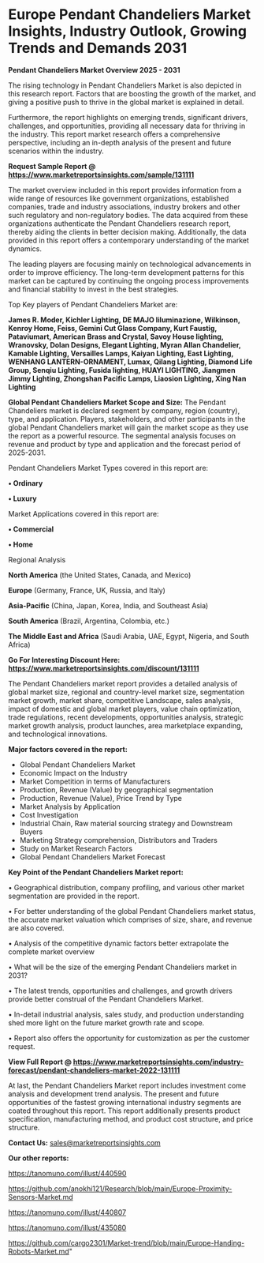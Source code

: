 # Europe Pendant Chandeliers Market Insights, Industry Outlook, Growing Trends and Demands 2031

<Strong> Pendant Chandeliers Market Overview 2025 - 2031</strong>

The rising technology in Pendant Chandeliers Market is also depicted in this research report. Factors that are boosting the growth of the market, and giving a positive push to thrive in the global market is explained in detail.

Furthermore, the report highlights on emerging trends, significant drivers, challenges, and opportunities, providing all necessary data for thriving in the industry. This report market research offers a comprehensive perspective, including an in-depth analysis of the present and future scenarios within the industry.

<strong>Request Sample Report @ <a href=https://www.marketreportsinsights.com/sample/131111>https://www.marketreportsinsights.com/sample/131111</a></strong>

The market overview included in this report provides information from a wide range of resources like government organizations, established companies, trade and industry associations, industry brokers and other such regulatory and non-regulatory bodies. The data acquired from these organizations authenticate the Pendant Chandeliers research report, thereby aiding the clients in better decision making. Additionally, the data provided in this report offers a contemporary understanding of the market dynamics.

The leading players are focusing mainly on technological advancements in order to improve efficiency. The long-term development patterns for this market can be captured by continuing the ongoing process improvements and financial stability to invest in the best strategies.

Top Key players of Pendant Chandeliers Market are:

<strong>James R. Moder, Kichler Lighting, DE MAJO Iiluminazione, Wilkinson, Kenroy Home, Feiss, Gemini Cut Glass Company, Kurt Faustig, Pataviumart, American Brass and Crystal, Savoy House lighting, Wranovsky, Dolan Designs, Elegant Lighting, Myran Allan Chandelier, Kamable Lighting, Versailles Lamps, Kaiyan Lighting, East Lighting, WENHANG LANTERN-ORNAMENT, Lumax, Qilang Lighting, Diamond Life Group, Senqiu Lighting, Fusida lighting, HUAYI LIGHTING, Jiangmen Jimmy Lighting, Zhongshan Pacific Lamps, Liaosion Lighting, Xing Nan Lighting</strong>

<strong><b>Global Pendant Chandeliers Market Scope and Size:</b></strong>
The Pendant Chandeliers market is declared segment by company, region (country), type, and application. Players, stakeholders, and other participants in the global Pendant Chandeliers market will gain the market scope as they use the report as a powerful resource. The segmental analysis focuses on revenue and product by type and application and the forecast period of 2025-2031.

Pendant Chandeliers Market Types covered in this report are:

<strong>• Ordinary

• Luxury</strong>

Market Applications covered in this report are:

<strong>• Commercial

• Home</strong> 

Regional Analysis

<strong>North America</strong> (the United States, Canada, and Mexico)

<strong>Europe</strong> (Germany, France, UK, Russia, and Italy)

<strong>Asia-Pacific</strong> (China, Japan, Korea, India, and Southeast Asia)

<strong>South America</strong> (Brazil, Argentina, Colombia, etc.)

<strong>The Middle East and Africa</strong> (Saudi Arabia, UAE, Egypt, Nigeria, and South Africa)

<strong>Go For Interesting Discount Here: <a href=https://www.marketreportsinsights.com/discount/131111>https://www.marketreportsinsights.com/discount/131111</a></strong>

The Pendant Chandeliers market report provides a detailed analysis of global market size, regional and country-level market size, segmentation market growth, market share, competitive Landscape, sales analysis, impact of domestic and global market players, value chain optimization, trade regulations, recent developments, opportunities analysis, strategic market growth analysis, product launches, area marketplace expanding, and technological innovations.

<strong><b>Major factors covered in the report:</b></strong>
<ul>
  <li>Global Pendant Chandeliers Market </li>
  <li>Economic Impact on the Industry</li>
  <li>Market Competition in terms of Manufacturers</li>
  <li>Production, Revenue (Value) by geographical segmentation</li>
  <li>Production, Revenue (Value), Price Trend by Type</li>
  <li>Market Analysis by Application</li>
  <li>Cost Investigation</li>
  <li>Industrial Chain, Raw material sourcing strategy and Downstream Buyers</li>
  <li>Marketing Strategy comprehension, Distributors and Traders</li>
  <li>Study on Market Research Factors</li>
  <li>Global Pendant Chandeliers Market Forecast</li>
</ul>

<strong><b>Key Point of the Pendant Chandeliers Market report:</b></strong>

• Geographical distribution, company profiling, and various other market segmentation are provided in the report.

• For better understanding of the global Pendant Chandeliers market status, the accurate market valuation which comprises of size, share, and revenue are also covered.

• Analysis of the competitive dynamic factors better extrapolate the complete market overview

• What will be the size of the emerging Pendant Chandeliers market in 2031?

• The latest trends, opportunities and challenges, and growth drivers provide better construal of the Pendant Chandeliers Market.

• In-detail industrial analysis, sales study, and production understanding shed more light on the future market growth rate and scope.

• Report also offers the opportunity for customization as per the customer request.

<strong><b>View Full Report @ <a href=https://www.marketreportsinsights.com/industry-forecast/pendant-chandeliers-market-2022-131111>https://www.marketreportsinsights.com/industry-forecast/pendant-chandeliers-market-2022-131111</a></b></strong>


At last, the Pendant Chandeliers Market report includes investment come analysis and development trend analysis. The present and future opportunities of the fastest growing international industry segments are coated throughout this report. This report additionally presents product specification, manufacturing method, and product cost structure, and price structure.

<strong>Contact Us:</strong>
sales@marketreportsinsights.com

<strong>Our other reports:</strong>

<a href=https://tanomuno.com/illust/440590>https://tanomuno.com/illust/440590</a>

<a href=https://github.com/anokhi121/Research/blob/main/Europe-Proximity-Sensors-Market.md>https://github.com/anokhi121/Research/blob/main/Europe-Proximity-Sensors-Market.md</a>

<a href=https://tanomuno.com/illust/440807>https://tanomuno.com/illust/440807</a>

<a href=https://tanomuno.com/illust/435080>https://tanomuno.com/illust/435080</a>

<a href=https://github.com/cargo2301/Market-trend/blob/main/Europe-Handing-Robots-Market.md>https://github.com/cargo2301/Market-trend/blob/main/Europe-Handing-Robots-Market.md</a>"
